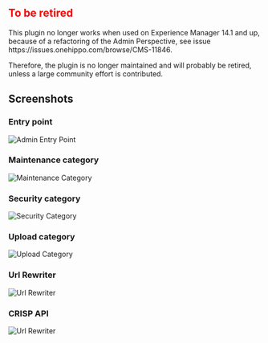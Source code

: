 <!--
  Copyright 2013-2022 Bloomreach Inc. (https://www.bloomreach.com)

  Licensed under the Apache License, Version 2.0 (the "License");
  you may not use this file except in compliance with the License.
  You may obtain a copy of the License at

   http://www.apache.org/licenses/LICENSE-2.0

  Unless required by applicable law or agreed to in writing, software
  distributed under the License is distributed on an "AS IS" BASIS,
  WITHOUT WARRANTIES OR CONDITIONS OF ANY KIND, either express or implied.
  See the License for the specific language governing permissions and
  limitations under the License.
  -->
## <span style="color:red">To be retired</span>

<div class="alert alert-danger">
This plugin no longer works when used on Experience Manager 14.1 and up, because of a refactoring of the Admin 
Perspective, see issue https://issues.onehippo.com/browse/CMS-11846.

Therefore, the plugin is no longer maintained and will probably be retired, unless a large community effort is
contributed.
</div> 

## Screenshots

### Entry point
![Admin Entry Point](images/admin_panel.png)

### Maintenance category
![Maintenance Category](images/maintenance_panel.png)

### Security category
![Security Category](images/security_panel.png)

### Upload category
![Upload Category](images/upload_panel.png)

### Url Rewriter
![Url Rewriter](images/urlrewriter_panel.png)

### CRISP API
![Url Rewriter](images/crisp_panel.png)
